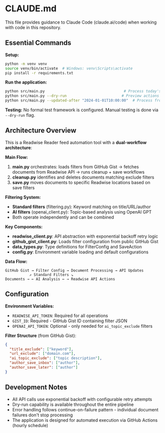 # CLAUDE.md

This file provides guidance to Claude Code (claude.ai/code) when working with code in this repository.

## Essential Commands

**Setup:**

```bash
python -m venv venv
source venv/bin/activate  # Windows: venv\Scripts\activate
pip install -r requirements.txt
```

**Run the application:**

```bash
python src/main.py                                    # Process today's documents
python src/main.py --dry-run                         # Preview actions without execution
python src/main.py --updated-after "2024-01-01T10:00:00"  # Process from specific date
```

**Testing:** No formal test framework is configured. Manual testing is done via `--dry-run` flag.

## Architecture Overview

This is a Readwise Reader feed automation tool with a **dual-workflow architecture**:

**Main Flow:**

1. **main.py** orchestrates: loads filters from GitHub Gist → fetches documents from Readwise API → runs cleanup + save workflows
2. **cleanup.py** identifies and deletes documents matching exclude filters
3. **save.py** moves documents to specific Readwise locations based on save filters

**Filtering System:**

- **Standard filters** (filtering.py): Keyword matching on title/URL/author
- **AI filters** (openai_client.py): Topic-based analysis using OpenAI GPT
- Both operate independently and can be combined

**Key Components:**

- **readwise_client.py**: API abstraction with exponential backoff retry logic
- **github_gist_client.py**: Loads filter configuration from public GitHub Gist
- **data_types.py**: Type definitions for FilterConfig and SaveAction
- **config.py**: Environment variable loading and default configurations

**Data Flow:**

```
GitHub Gist → Filter Config → Document Processing → API Updates
           ↗ Standard Filters ↘
Documents → ← AI Analysis ← → Readwise API Actions
```

## Configuration

**Environment Variables:**

- `READWISE_API_TOKEN`: Required for all operations
- `GIST_ID`: Required - GitHub Gist ID containing filter JSON
- `OPENAI_API_TOKEN`: Optional - only needed for `ai_topic_exclude` filters

**Filter Structure** (from GitHub Gist):

```json
{
  "title_exclude": ["keyword"],
  "url_exclude": ["domain.com"],
  "ai_topic_exclude": ["topic description"],
  "author_save_inbox": ["author"],
  "author_save_later": ["author"]
}
```

## Development Notes

- All API calls use exponential backoff with configurable retry attempts
- Dry-run capability is available throughout the entire pipeline
- Error handling follows continue-on-failure pattern - individual document failures don't stop processing
- The application is designed for automated execution via GitHub Actions (hourly schedule)
